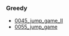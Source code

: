 ### Greedy
- [0045_jump_game_II](../src/0045_jump_game_II.cpp)
- [0055_jump_game](../src/0055_jump_game.cpp)